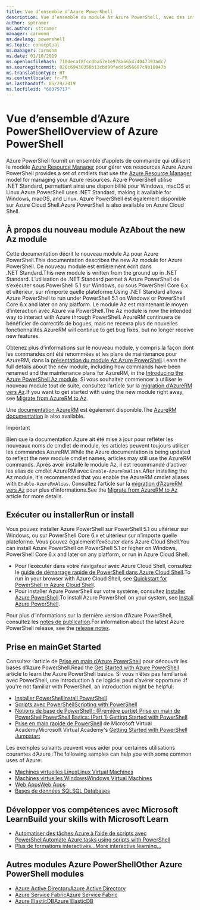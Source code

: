 ```yaml
---
title: Vue d’ensemble d’Azure PowerShell
description: Vue d’ensemble du module Az Azure PowerShell, avec des informations sur l’installation et la prise en main.
author: sptramer
ms.author: sttramer
manager: carmonm
ms.devlang: powershell
ms.topic: conceptual
ms.manager: carmonm
ms.date: 01/10/2019
ms.openlocfilehash: 710decaf8fcc0ba57e1e978a665474047393adc7
ms.sourcegitcommit: 020c69430358b13cbd99fedd5d56607c9b10047b
ms.translationtype: HT
ms.contentlocale: fr-FR
ms.lasthandoff: 05/29/2019
ms.locfileid: "66375717"
---
```

# <a name="overview-of-azure-powershell"></a><span data-ttu-id="f1e0f-103">Vue d’ensemble d’Azure PowerShell</span><span class="sxs-lookup"><span data-stu-id="f1e0f-103">Overview of Azure PowerShell</span></span>

<span data-ttu-id="f1e0f-104">Azure PowerShell fournit un ensemble d’applets de commande qui utilisent le modèle [Azure Resource Manager](/azure/azure-resource-manager/resource-group-overview) pour gérer vos ressources Azure.</span><span class="sxs-lookup"><span data-stu-id="f1e0f-104">Azure PowerShell provides a set of cmdlets that use the [Azure Resource Manager](/azure/azure-resource-manager/resource-group-overview) model for managing your Azure resources.</span></span> <span data-ttu-id="f1e0f-105">Azure PowerShell utilise .NET Standard, permettant ainsi une disponibilité pour Windows, macOS et Linux.</span><span class="sxs-lookup"><span data-stu-id="f1e0f-105">Azure PowerShell uses .NET Standard, making it available for Windows, macOS, and Linux.</span></span>
<span data-ttu-id="f1e0f-106">Azure PowerShell est également disponible sur Azure Cloud Shell.</span><span class="sxs-lookup"><span data-stu-id="f1e0f-106">Azure PowerShell is also available on Azure Cloud Shell.</span></span>

## <a name="about-the-new-az-module"></a><span data-ttu-id="f1e0f-107">À propos du nouveau module Az</span><span class="sxs-lookup"><span data-stu-id="f1e0f-107">About the new Az module</span></span>

<span data-ttu-id="f1e0f-108">Cette documentation décrit le nouveau module Az pour Azure PowerShell.</span><span class="sxs-lookup"><span data-stu-id="f1e0f-108">This documentation describes the new Az module for Azure PowerShell.</span></span> <span data-ttu-id="f1e0f-109">Ce nouveau module est entièrement écrit dans .NET Standard.</span><span class="sxs-lookup"><span data-stu-id="f1e0f-109">This new module is written from the ground up in .NET Standard.</span></span> <span data-ttu-id="f1e0f-110">L’utilisation de .NET Standard permet à Azure PowerShell de s’exécuter sous PowerShell 5.1 sur Windows, ou sous PowerShell Core 6.x et ultérieur, sur n’importe quelle plateforme.</span><span class="sxs-lookup"><span data-stu-id="f1e0f-110">Using .NET Standard allows Azure PowerShell to run under PowerShell 5.1 on Windows or PowerShell Core 6.x and later on any platform.</span></span> <span data-ttu-id="f1e0f-111">Le module Az est maintenant le moyen d’interaction avec Azure via PowerShell.</span><span class="sxs-lookup"><span data-stu-id="f1e0f-111">The Az module is now the intended way to interact with Azure through PowerShell.</span></span>
<span data-ttu-id="f1e0f-112">AzureRM continuera de bénéficier de correctifs de bogues, mais ne recevra plus de nouvelles fonctionnalités.</span><span class="sxs-lookup"><span data-stu-id="f1e0f-112">AzureRM will continue to get bug fixes, but no longer receive new features.</span></span>

<span data-ttu-id="f1e0f-113">Obtenez plus d’informations sur le nouveau module, y compris la façon dont les commandes ont été renommées et les plans de maintenance pour AzureRM, dans la [présentation du module Az Azure PowerShell](new-azureps-module-az.md).</span><span class="sxs-lookup"><span data-stu-id="f1e0f-113">Learn the full details about the new module, including how commands have been renamed and the maintenance plans for AzureRM, in the [Introducing the Azure PowerShell Az module](new-azureps-module-az.md).</span></span> <span data-ttu-id="f1e0f-114">Si vous souhaitez commencer à utiliser le nouveau module tout de suite, consultez l’article sur la [migration d’AzureRM vers Az](migrate-from-azurerm-to-az.md).</span><span class="sxs-lookup"><span data-stu-id="f1e0f-114">If you want to get started with using the new module right away, see [Migrate from AzureRM to Az](migrate-from-azurerm-to-az.md).</span></span>

<span data-ttu-id="f1e0f-115">Une [documentation AzureRM](/powershell/azure/azurerm) est également disponible.</span><span class="sxs-lookup"><span data-stu-id="f1e0f-115">The [AzureRM documentation](/powershell/azure/azurerm) is also available.</span></span>

> [!IMPORTANT]
>
> <span data-ttu-id="f1e0f-116">Bien que la documentation Azure ait été mise à jour pour refléter les nouveaux noms de cmdlet de module, les articles peuvent toujours utiliser les commandes AzureRM.</span><span class="sxs-lookup"><span data-stu-id="f1e0f-116">While the Azure documentation is being updated to reflect the new module cmdlet names, articles may still use the AzureRM commands.</span></span> <span data-ttu-id="f1e0f-117">Après avoir installé le module Az, il est recommandé d’activer les alias de cmdlet AzureRM avec `Enable-AzureRmAlias`.</span><span class="sxs-lookup"><span data-stu-id="f1e0f-117">After installing the Az module, it's recommended that you enable the AzureRM cmdlet aliases with `Enable-AzureRmAlias`.</span></span> <span data-ttu-id="f1e0f-118">Consultez l’article sur la [migration d’AzureRM vers Az](migrate-from-azurerm-to-az.md) pour plus d’informations.</span><span class="sxs-lookup"><span data-stu-id="f1e0f-118">See the [Migrate from AzureRM to Az](migrate-from-azurerm-to-az.md) article for more details.</span></span>

## <a name="run-or-install"></a><span data-ttu-id="f1e0f-119">Exécuter ou installer</span><span class="sxs-lookup"><span data-stu-id="f1e0f-119">Run or install</span></span>

<span data-ttu-id="f1e0f-120">Vous pouvez installer Azure PowerShell sur PowerShell 5.1 ou ultérieur sur Windows, ou sur PowerShell Core 6.x et ultérieur sur n’importe quelle plateforme. Vous pouvez également l’exécuter dans Azure Cloud Shell.</span><span class="sxs-lookup"><span data-stu-id="f1e0f-120">You can install Azure PowerShell on PowerShell 5.1 or higher on Windows, PowerShell Core 6.x and later on any platform, or run in Azure Cloud Shell.</span></span>

* <span data-ttu-id="f1e0f-121">Pour l’exécuter dans votre navigateur avec Azure Cloud Shell, consultez le [guide de démarrage rapide de PowerShell dans Azure Cloud Shell](/azure/cloud-shell/quickstart-powershell).</span><span class="sxs-lookup"><span data-stu-id="f1e0f-121">To run in your browser with Azure Cloud Shell, see [Quickstart for PowerShell in Azure Cloud Shell](/azure/cloud-shell/quickstart-powershell).</span></span>
* <span data-ttu-id="f1e0f-122">Pour installer Azure PowerShell sur votre système, consultez [Installer Azure PowerShell](install-az-ps.md).</span><span class="sxs-lookup"><span data-stu-id="f1e0f-122">To install Azure PowerShell on your system, see [Install Azure PowerShell](install-az-ps.md).</span></span>

<span data-ttu-id="f1e0f-123">Pour plus d’informations sur la dernière version d’Azure PowerShell, consultez les [notes de publication](release-notes-azureps.md).</span><span class="sxs-lookup"><span data-stu-id="f1e0f-123">For information about the latest Azure PowerShell release, see the [release notes](release-notes-azureps.md).</span></span>

## <a name="get-started"></a><span data-ttu-id="f1e0f-124">Prise en main</span><span class="sxs-lookup"><span data-stu-id="f1e0f-124">Get Started</span></span>

<span data-ttu-id="f1e0f-125">Consultez l’article de [Prise en main d’Azure PowerShell](get-started-azureps.md) pour découvrir les bases d’Azure PowerShell.</span><span class="sxs-lookup"><span data-stu-id="f1e0f-125">Read the [Get Started with Azure PowerShell](get-started-azureps.md) article to learn the Azure PowerShell basics.</span></span> <span data-ttu-id="f1e0f-126">Si vous n’êtes pas familiarisé avec PowerShell, une introduction à ce logiciel peut s’avérer opportune :</span><span class="sxs-lookup"><span data-stu-id="f1e0f-126">If you're not familiar with PowerShell, an introduction might be helpful:</span></span>

* [<span data-ttu-id="f1e0f-127">Installer PowerShell</span><span class="sxs-lookup"><span data-stu-id="f1e0f-127">Install PowerShell</span></span>](/powershell/scripting/install/installing-powershell)
* [<span data-ttu-id="f1e0f-128">Scripts avec PowerShell</span><span class="sxs-lookup"><span data-stu-id="f1e0f-128">Scripting with PowerShell</span></span>](/powershell/scripting/powershell-scripting)
* [<span data-ttu-id="f1e0f-129">Notions de base de PowerShell : (Première partie) Prise en main de PowerShell</span><span class="sxs-lookup"><span data-stu-id="f1e0f-129">PowerShell Basics: (Part 1) Getting Started with PowerShell</span></span>](https://channel9.msdn.com/Blogs/Taste-of-Premier/PowerShellBasicsPart1)
* <span data-ttu-id="f1e0f-130">[Prise en main rapide de PowerShell](https://mva.microsoft.com/liveevents/powershell-jumpstart) de Microsoft Virtual Academy</span><span class="sxs-lookup"><span data-stu-id="f1e0f-130">Microsoft Virtual Academy's [Getting Started with PowerShell Jumpstart](https://mva.microsoft.com/liveevents/powershell-jumpstart)</span></span>

<span data-ttu-id="f1e0f-131">Les exemples suivants peuvent vous aider pour certaines utilisations courantes d’Azure :</span><span class="sxs-lookup"><span data-stu-id="f1e0f-131">The following samples can help you with some common uses of Azure:</span></span>

* [<span data-ttu-id="f1e0f-132">Machines virtuelles Linux</span><span class="sxs-lookup"><span data-stu-id="f1e0f-132">Linux Virtual Machines</span></span>](/azure/virtual-machines/virtual-machines-linux-powershell-samples?toc=/powershell/azure/toc.json)
* [<span data-ttu-id="f1e0f-133">Machines virtuelles Windows</span><span class="sxs-lookup"><span data-stu-id="f1e0f-133">Windows Virtual Machines</span></span>](/azure/virtual-machines/virtual-machines-windows-powershell-samples?toc=/powershell/azure/toc.json)
* [<span data-ttu-id="f1e0f-134">Web Apps</span><span class="sxs-lookup"><span data-stu-id="f1e0f-134">Web Apps</span></span>](/azure/app-service-web/app-service-powershell-samples?toc=/powershell/azure/toc.json)
* [<span data-ttu-id="f1e0f-135">Bases de données SQL</span><span class="sxs-lookup"><span data-stu-id="f1e0f-135">SQL Databases</span></span>](/azure/sql-database/sql-database-powershell-samples?toc=/powershell/azure/toc.json)

## <a name="build-your-skills-with-microsoft-learn"></a><span data-ttu-id="f1e0f-136">Développer vos compétences avec Microsoft Learn</span><span class="sxs-lookup"><span data-stu-id="f1e0f-136">Build your skills with Microsoft Learn</span></span>

- [<span data-ttu-id="f1e0f-137">Automatiser des tâches Azure à l’aide de scripts avec PowerShell</span><span class="sxs-lookup"><span data-stu-id="f1e0f-137">Automate Azure tasks using scripts with PowerShell</span></span>](/learn/modules/automate-azure-tasks-with-powershell/)
- [<span data-ttu-id="f1e0f-138">Plus de formations interactives...</span><span class="sxs-lookup"><span data-stu-id="f1e0f-138">More interactive learning...</span></span>](/learn/browse/?term=powershell)

## <a name="other-azure-powershell-modules"></a><span data-ttu-id="f1e0f-139">Autres modules Azure PowerShell</span><span class="sxs-lookup"><span data-stu-id="f1e0f-139">Other Azure PowerShell modules</span></span>

* [<span data-ttu-id="f1e0f-140">Azure Active Directory</span><span class="sxs-lookup"><span data-stu-id="f1e0f-140">Azure Active Directory</span></span>](/powershell/azure/active-directory/)
* [<span data-ttu-id="f1e0f-141">Azure Service Fabric</span><span class="sxs-lookup"><span data-stu-id="f1e0f-141">Azure Service Fabric</span></span>](/powershell/azure/service-fabric/)
* [<span data-ttu-id="f1e0f-142">Azure ElasticDB</span><span class="sxs-lookup"><span data-stu-id="f1e0f-142">Azure ElasticDB</span></span>](/powershell/azure/elasticdbjobs/)
